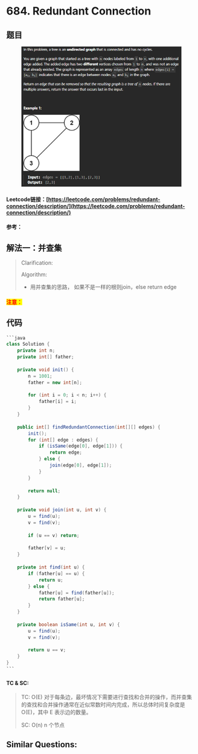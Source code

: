# 684. Redundant Connection

## 题目

<figure><img src="../../.gitbook/assets/image (1) (1) (1) (1) (1) (1) (1) (1) (1) (1) (1) (1) (1) (1) (1).png" alt=""><figcaption></figcaption></figure>

#### Leetcode链接：[https://leetcode.com/problems/redundant-connection/description/](https://leetcode.com/problems/redundant-connection/description/)

#### 参考：

## 解法一：并查集

> Clarification:&#x20;
>
> Algorithm:&#x20;
>
> * 用并查集的思路， 如果不是一样的根则join，else return edge

#### <mark style="color:red;">注意：</mark>

## 代码

````java
```java
class Solution {
    private int n;
    private int[] father;

    private void init() {
        n = 1001;
        father = new int[n];

        for (int i = 0; i < n; i++) {
            father[i] = i;
        }
    }

    public int[] findRedundantConnection(int[][] edges) {
        init();
        for (int[] edge : edges) {
            if (isSame(edge[0], edge[1])) {
                return edge;
            } else {
                join(edge[0], edge[1]);
            }
        }

        return null;
    }

    private void join(int u, int v) {
        u = find(u);
        v = find(v);

        if (u == v) return;

        father[v] = u;
    }

    private int find(int u) {
        if (father[u] == u) {
            return u;
        } else {
            father[u] = find(father[u]);
            return father[u];
        }
    }

    private boolean isSame(int u, int v) {
        u = find(u);
        v = find(v);

        return u == v;
    }
}
```
````

#### TC & SC:&#x20;

> TC: O(E) 对于每条边，最坏情况下需要进行查找和合并的操作，而并查集的查找和合并操作通常在近似常数时间内完成，所以总体时间复杂度是 O(E)，其中 E 表示边的数量。
>
> SC: O(n) n 个节点

## **Similar Questions:**&#x20;
